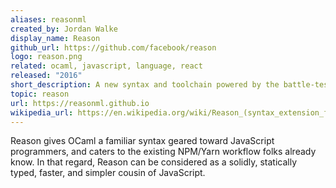 ```yaml
---
aliases: reasonml
created_by: Jordan Walke
display_name: Reason
github_url: https://github.com/facebook/reason
logo: reason.png
related: ocaml, javascript, language, react
released: "2016"
short_description: A new syntax and toolchain powered by the battle-tested language, OCaml.
topic: reason
url: https://reasonml.github.io
wikipedia_url: https://en.wikipedia.org/wiki/Reason_(syntax_extension_for_OCaml)
---
```


Reason gives OCaml a familiar syntax geared toward JavaScript programmers, and caters to the existing NPM/Yarn workflow folks already know. In that regard, Reason can be considered as a solidly, statically typed, faster, and simpler cousin of JavaScript.
